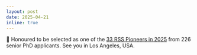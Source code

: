 ```yaml
---
layout: post
date: 2025-04-21
inline: true
---
```

🤖 Honoured to be selected as one of the [33 RSS Pioneers in 2025](https://sites.google.com/view/rsspioneers2025/) from 226 senior PhD applicants. See you in Los Angeles, USA. 